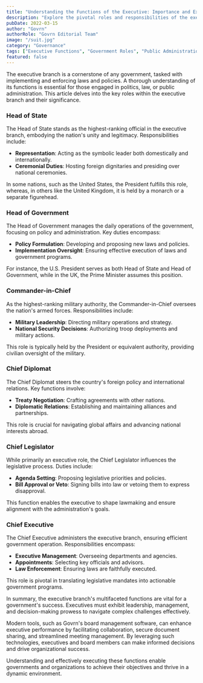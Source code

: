 ```yaml
---
title: "Understanding the Functions of the Executive: Importance and Examples"
description: "Explore the pivotal roles and responsibilities of the executive branch in government, including the Head of State, Head of Government, Commander-in-Chief, Chief Diplomat, Chief Legislator, and Chief Executive."
pubDate: 2022-03-15
author: "Govrn"
authorRole: "Govrn Editorial Team"
image: "/suit.jpg"
category: "Governance"
tags: ["Executive Functions", "Government Roles", "Public Administration"]
featured: false
---
```


The executive branch is a cornerstone of any government, tasked with implementing and enforcing laws and policies. A thorough understanding of its functions is essential for those engaged in politics, law, or public administration. This article delves into the key roles within the executive branch and their significance.

### Head of State

The Head of State stands as the highest-ranking official in the executive branch, embodying the nation's unity and legitimacy. Responsibilities include:

- **Representation**: Acting as the symbolic leader both domestically and internationally.
- **Ceremonial Duties**: Hosting foreign dignitaries and presiding over national ceremonies.

In some nations, such as the United States, the President fulfills this role, whereas, in others like the United Kingdom, it is held by a monarch or a separate figurehead.

### Head of Government

The Head of Government manages the daily operations of the government, focusing on policy and administration. Key duties encompass:

- **Policy Formulation**: Developing and proposing new laws and policies.
- **Implementation Oversight**: Ensuring effective execution of laws and government programs.

For instance, the U.S. President serves as both Head of State and Head of Government, while in the UK, the Prime Minister assumes this position.

### Commander-in-Chief

As the highest-ranking military authority, the Commander-in-Chief oversees the nation's armed forces. Responsibilities include:

- **Military Leadership**: Directing military operations and strategy.
- **National Security Decisions**: Authorizing troop deployments and military actions.

This role is typically held by the President or equivalent authority, providing civilian oversight of the military.

### Chief Diplomat

The Chief Diplomat steers the country's foreign policy and international relations. Key functions involve:

- **Treaty Negotiation**: Crafting agreements with other nations.
- **Diplomatic Relations**: Establishing and maintaining alliances and partnerships.

This role is crucial for navigating global affairs and advancing national interests abroad.

### Chief Legislator

While primarily an executive role, the Chief Legislator influences the legislative process. Duties include:

- **Agenda Setting**: Proposing legislative priorities and policies.
- **Bill Approval or Veto**: Signing bills into law or vetoing them to express disapproval.

This function enables the executive to shape lawmaking and ensure alignment with the administration's goals.

### Chief Executive

The Chief Executive administers the executive branch, ensuring efficient government operation. Responsibilities encompass:

- **Executive Management**: Overseeing departments and agencies.
- **Appointments**: Selecting key officials and advisors.
- **Law Enforcement**: Ensuring laws are faithfully executed.

This role is pivotal in translating legislative mandates into actionable government programs.

In summary, the executive branch's multifaceted functions are vital for a government's success. Executives must exhibit leadership, management, and decision-making prowess to navigate complex challenges effectively.

Modern tools, such as Govrn's board management software, can enhance executive performance by facilitating collaboration, secure document sharing, and streamlined meeting management. By leveraging such technologies, executives and board members can make informed decisions and drive organizational success.

Understanding and effectively executing these functions enable governments and organizations to achieve their objectives and thrive in a dynamic environment.
